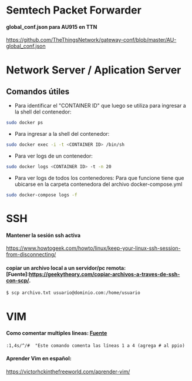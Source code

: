 # Semtech Packet Forwarder

#### global\_conf.json para AU915 en TTN
<https://github.com/TheThingsNetwork/gateway-conf/blob/master/AU-global_conf.json>

# Network Server / Aplication Server 

## Comandos útiles

- Para identificar el "CONTAINER ID" que luego se utiliza para ingresar a la shell del contenedor:
```bash 
sudo docker ps
```
- Para ingresar a la shell del contenedor:
```bash
sudo docker exec -i -t <CONTAINER ID> /bin/sh
```
- Para ver logs de un contenedor:
```bash
sudo docker logs <CONTAINER ID> -t -n 20
```
- Para ver logs de todos los contenedores:
Para que funcione tiene que ubicarse en la carpeta contenedora del archivo
docker-compose.yml
```bash
sudo docker-compose logs -f
```


# SSH

#### Mantener la sesión ssh activa
<https://www.howtogeek.com/howto/linux/keep-your-linux-ssh-session-from-disconnecting/>

#### copiar un archivo local a un servidor/pc remota: [Fuente]:<https://geekytheory.com/copiar-archivos-a-traves-de-ssh-con-scp/>.
```bash
$ scp archivo.txt usuario@dominio.com:/home/usuario
```

# VIM

#### Como comentar multiples lineas: [Fuente](https://muylinux.xyz/como-comentar-varias-lineas-al-mismo-tiempo-en-el-editor-de-vim/#:~:text=Para%20hacer%20esto%2C%20vaya%20a,otras%20l%C3%ADneas%20una%20por%20una.>)
```vim
:1,4s/^/#  "Este comando comenta las líneas 1 a 4 (agrega # al ppio)
```

#### Aprender Vim en español:
<https://victorhckinthefreeworld.com/aprender-vim/>
